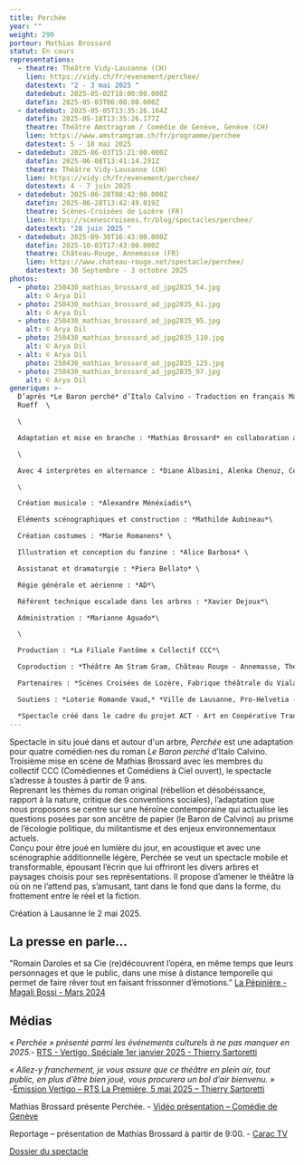 ```yaml
---
title: Perchée
year: ""
weight: 299
porteur: Mathias Brossard
statut: En cours
representations:
  - theatre: Théâtre Vidy-Lausanne (CH)
    lien: https://vidy.ch/fr/evenement/perchee/
    datestext: "2 - 3 mai 2025 "
    datedebut: 2025-05-02T18:00:00.000Z
    datefin: 2025-05-03T06:00:00.000Z
  - datedebut: 2025-05-05T13:35:26.164Z
    datefin: 2025-05-18T13:35:26.177Z
    theatre: Théâtre Amstragram / Comédie de Genève, Genève (CH)
    lien: https://www.amstramgram.ch/fr/programme/perchee
    datestext: 5 - 18 mai 2025
  - datedebut: 2025-06-03T15:21:00.000Z
    datefin: 2025-06-08T13:41:14.291Z
    theatre: Théâtre Vidy-Lausanne (CH)
    lien: https://vidy.ch/fr/evenement/perchee/
    datestext: 4 - 7 juin 2025
  - datedebut: 2025-06-28T08:42:00.000Z
    datefin: 2025-06-28T13:42:49.019Z
    theatre: Scènes-Croisées de Lozère (FR)
    lien: https://scenescroisees.fr/blog/spectacles/perchee/
    datestext: "28 juin 2025 "
  - datedebut: 2025-09-30T16:43:00.000Z
    datefin: 2025-10-03T17:43:00.000Z
    theatre: Château-Rouge, Annemasse (FR)
    lien: https://www.chateau-rouge.net/spectacle/perchee/
    datestext: 30 Septembre - 3 octobre 2025
photos:
  - photo: 250430_mathias_brossard_ad_jpg2835_54.jpg
    alt: © Arya Dil
  - photo: 250430_mathias_brossard_ad_jpg2835_61.jpg
    alt: © Arya Dil
  - photo: 250430_mathias_brossard_ad_jpg2835_95.jpg
    alt: © Arya Dil
  - photo: 250430_mathias_brossard_ad_jpg2835_110.jpg
    alt: © Arya Dil
  - alt: © Arya Dil
    photo: 250430_mathias_brossard_ad_jpg2835_125.jpg
  - photo: 250430_mathias_brossard_ad_jpg2835_97.jpg
    alt: © Arya Dil
generique: >-
  D’après *Le Baron perché* d’Italo Calvino - Traduction en français Martin
  Rueff  \

  \

  Adaptation et mise en branche : *Mathias Brossard* en collaboration avec les interprètes\

  \

  Avec 4 interprètes en alternance : *Diane Albasini, Alenka Chenuz, Cécile Goussard, Magali Heu, Arnaud Huguenin, Jean-Louis Johannides, Lara Khattabi, Jonas Lambelet, Loïc Le Manac’h, Chloë Lombard, Mélina Martin, Margot Van Hove*\

  \

  Création musicale : *Alexandre Ménéxiadis*\

  Éléments scénographiques et construction : *Mathilde Aubineau*\

  Création costumes : *Marie Romanens* \

  Illustration et conception du fanzine : *Alice Barbosa* \

  Assistanat et dramaturgie : *Piera Bellato* \

  Régie générale et aérienne : *AD*\

  Référent technique escalade dans les arbres : *Xavier Dejoux*\

  Administration : *Marianne Aguado*\

  \

  Production : *La Filiale Fantôme x Collectif CCC*\

  Coproduction : *Théâtre Am Stram Gram, Château Rouge - Annemasse, Théâtre Vidy-Lausanne, Comédie de Genève* \

  Partenaires : *Scènes Croisées de Lozère, Fabrique théâtrale du Viala*\

  Soutiens : *Loterie Romande Vaud,* *Ville de Lausanne, Pro-Helvetia - Fondation suisse pour la culture, Fondation Caris, Fondation Ernst Göhner, Fondation Leenaards, Canton de Vaud, Fondation SIS, Pour-cent culturel Migros, Fonds d’encouragement à l’emploi des intermittent.e.s genevois.es (FEEIG)*\

  *Spectacle créé dans le cadre du projet ACT · Art en Coopérative Transfrontalière, soutenu par le programme [Interreg France – Suisse](https://www.interreg-francesuisse.eu/)*
---
```

<!--StartFragment-->

Spectacle in situ joué dans et autour d'un arbre, *Perchée* est une adaptation pour quatre comédien·nes du roman *Le Baron perché* d’Italo Calvino. Troisième mise en scène de Mathias Brossard avec les membres du collectif CCC (Comédiennes et Comédiens à Ciel ouvert), le spectacle s’adresse à toustes à partir de 9 ans. \
Reprenant les thèmes du roman original (rébellion et désobéissance, rapport à la nature, critique des conventions sociales), l’adaptation que nous proposons se centre sur une héroïne contemporaine qui actualise les questions posées par son ancêtre de papier (le Baron de Calvino) au prisme de l’écologie politique, du militantisme et des enjeux environnementaux actuels.\
Conçu pour être joué en lumière du jour, en acoustique et avec une scénographie additionnelle légère, Perchée se veut un spectacle mobile et transformable, épousant l’écrin que lui offriront les divers arbres et paysages choisis pour ses représentations. Il propose d’amener le théâtre là où on ne l’attend pas, s’amusant, tant dans le fond que dans la forme, du frottement entre le réel et la fiction.

Création à Lausanne le 2 mai 2025.

## La presse en parle...

"Romain Daroles et sa Cie (re)découvrent l’opéra, en même temps que leurs personnages et que le public, dans une mise à distance temporelle qui permet de faire rêver tout en faisant frissonner d’émotions.” [La Pépinière - Magali Bossi - Mars 2024](<>)

## M﻿édias

*« Perchée » présenté parmi les événements culturels à ne pas manquer en 2025.-* [ RTS - Vertigo, Spéciale 1er janvier 2025 - Thierry Sartoretti ](<-	https://www.rts.ch/audio-podcast/2025/audio/2025-les-spectacles-a-ne-pas-manquer-3-5-28742555.html>)[](https://www.rts.ch/audio-podcast/2025/audio/2025-les-spectacles-a-ne-pas-manquer-3-5-28742555.html)

*« Allez-y franchement, je vous assure que ce théâtre en plein air, tout public, en plus d’être bien joué, vous procurera un bol d’air bienvenu. » -*[Émission Vertigo – RTS La Première, 5 mai 2025 – Thierry Sartoretti](<-	https://www.rts.ch/play/radio/redirect/detail/fb06512f-0df9-39d8-ae78-0569c5fa65b0>)[](<-	https://www.rts.ch/play/radio/redirect/detail/fb06512f-0df9-39d8-ae78-0569c5fa65b0>)[](https://www.rts.ch/play/radio/redirect/detail/fb06512f-0df9-39d8-ae78-0569c5fa65b0)[](https://www.rts.ch/play/radio/redirect/detail/fb06512f-0df9-39d8-ae78-0569c5fa65b0)[](<>)[](<>)[](<>)[](<>)

Mathias Brossard présente Perchée. - [Vidéo présentation – Comédie de Genève](https://www.youtube.com/watch?v=JKf2WRJJZZc)

Reportage – présentation de Mathias Brossard à partir de 9:00. - [Carac TV](https://carac.tv/replay/reportages/2244?timecode=539&utm_source=sitewebcarac&utm_medium=Replay)[](https://carac.tv/replay/reportages/2244?timecode=539&utm_source=sitewebcarac&utm_medium=Replay)



[Dossier du spectacle](static/media/2_dossier-spectacle-_perchée-fr-.pdf)
